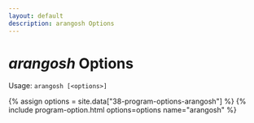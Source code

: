 ```yaml
---
layout: default
description: arangosh Options
---
```

# _arangosh_ Options

Usage: `arangosh [<options>]`

{% assign options = site.data["38-program-options-arangosh"] %}
{% include program-option.html options=options name="arangosh" %}
